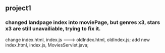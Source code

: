 ## project1

### changed landpage index into moviePage, but genres x3, stars x3 are still unavailiable, trying to fix it.
change index.html, index.js ---> oldIndex.html, oldIndex.js;
add new index.html, index.js, MoviesServlet.java;
